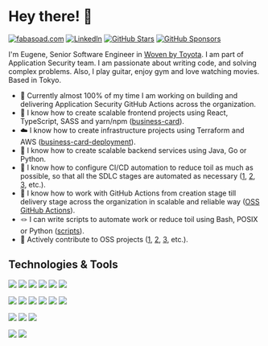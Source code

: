 # Hey there! 👋

[![fabasoad.com](https://img.shields.io/website?url=https%3A%2F%2Ffabasoad.com&style=for-the-badge&label=fabasoad.com&labelColor=2bbc8a)](https://fabasoad.com/)
[![LinkedIn](https://img.shields.io/badge/linkedin-%25230077B5.svg?style=for-the-badge&logo=linkedin&logoColor=white&labelColor=2bbc8a&color=2bbc8a)](https://www.linkedin.com/in/yevhenfabizhevskyi/)
[![GitHub Stars](https://img.shields.io/github/stars/fabasoad?style=for-the-badge&logo=github&labelColor=2bbc8a&color=2bbc8a)](https://github.com/fabasoad)
[![GitHub Sponsors](https://img.shields.io/github/sponsors/fabasoad?style=for-the-badge&labelColor=2bbc8a&color=2bbc8a)](https://github.com/sponsors/fabasoad)

I'm Eugene, Senior Software Engineer in [Woven by Toyota](https://woven.toyota/en/).
I am part of Application Security team. I am passionate about writing code, and
solving complex problems. Also, I play guitar, enjoy gym and love watching movies.
Based in Tokyo.

- :closed_lock_with_key: Currently almost 100% of my time I am working on building
  and delivering Application Security GitHub Actions across the organization.
- :art: I know how to create scalable frontend projects using React, TypeScript,
  SASS and yarn/npm ([business-card](https://github.com/fabasoad/business-card)).
- :cloud: I know how to create infrastructure projects using Terraform and AWS
  ([business-card-deployment](https://github.com/fabasoad/business-card-deployment)).
- :electric_plug: I know how to create scalable backend services using Java, Go
  or Python.
- :robot: I know how to configure CI/CD automation to reduce toil as much as
  possible, so that all the SDLC stages are automated as necessary ([1](https://github.com/fabasoad/business-card/tree/main/.github/workflows),
  [2](https://github.com/fabasoad/translation-action/tree/main/.github/workflows),
  [3](https://github.com/fabasoad/twilio-voice-call-action/tree/main/.github/workflows),
  etc.).
- :dart: I know how to work with GitHub Actions from creation stage till delivery
  stage across the organization in scalable and reliable way ([OSS GitHub Actions](https://github.com/marketplace?category=&type=actions&verification=&query=fabasoad)).
- :knot: I can write scripts to automate work or reduce toil using Bash, POSIX
  or Python ([scripts](https://github.com/fabasoad/scripts)). 
- :raised_hands: Actively contribute to OSS projects ([1](https://github.com/go-enry/enry/releases/tag/v1.2.0),
  [2](https://github.com/mint-lang/mint/issues/552), [3](https://github.com/gitleaks/gitleaks/issues/1051),
  etc.).

## Technologies & Tools

![](https://img.shields.io/badge/Lang-TypeScript-informational?style=flat&logo=typescript&logoColor=white&color=2bbc8a)
![](https://img.shields.io/badge/Lang-Java-informational?style=flat&logo=openjdk&logoColor=white&color=2bbc8a)
![](https://img.shields.io/badge/Lang-Go-informational?style=flat&logo=go&logoColor=white&color=2bbc8a)
![](https://img.shields.io/badge/Lang-Python-informational?style=flat&logo=python&logoColor=white&color=2bbc8a)
![](https://img.shields.io/badge/Lang-C%23-informational?style=flat&logo=csharp&logoColor=white&color=2bbc8a)
![](https://img.shields.io/badge/Lang-Bash-informational?style=flat&logo=shell&logoColor=white&color=2bbc8a)

![](https://img.shields.io/badge/DevOps-Git-informational?style=flat&logo=git&logoColor=white&color=2bbc8a)
![](https://img.shields.io/badge/DevOps-Docker-informational?style=flat&logo=docker&logoColor=white&color=2bbc8a)
![](https://img.shields.io/badge/DevOps-GitHub%20Actions-informational?style=flat&logo=github-actions&logoColor=white&color=2bbc8a)
![](https://img.shields.io/badge/DevOps-Concourse%20CI-informational?style=flat&logo=concourse&logoColor=white&color=2bbc8a)
![](https://img.shields.io/badge/DevOps-GitLab%20CI/CD-informational?style=flat&logo=gitlab&logoColor=white&color=2bbc8a)
![](https://img.shields.io/badge/DevOps-Travis%20CI-informational?style=flat&logo=travis&logoColor=white&color=2bbc8a)

![](https://img.shields.io/badge/Infra-AWS-informational?style=flat&logo=amazon-aws&logoColor=white&color=2bbc8a)
![](https://img.shields.io/badge/Infra-Terraform-informational?style=flat&logo=terraform&logoColor=white&color=2bbc8a)
![](https://img.shields.io/badge/Infra-K8s-informational?style=flat&logo=kubernetes&logoColor=white&color=2bbc8a)

![](https://img.shields.io/badge/AppSec-Snyk-informational?style=flat&logo=snyk&logoColor=white&color=2bbc8a)
![](https://img.shields.io/badge/AppSec-CodeQL-informational?style=flat&logo=github&logoColor=white&color=2bbc8a)
